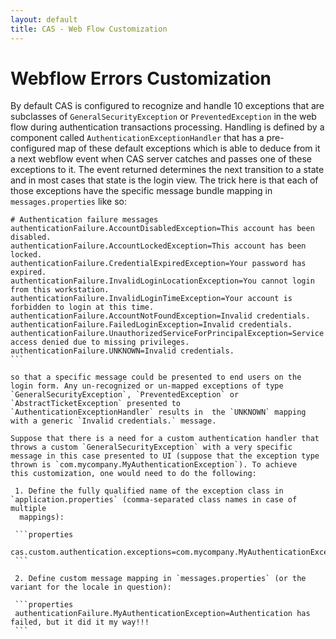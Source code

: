 ```yaml
---
layout: default
title: CAS - Web Flow Customization
---
```


# Webflow Errors Customization

By default CAS is configured to recognize and handle 10 exceptions that are subclasses of `GeneralSecurityException` or
`PreventedException` in the web flow during authentication transactions processing. Handling is defined by a component called
`AuthenticationExceptionHandler` that has a pre-configured map of these default exceptions which is able to deduce from it a next webflow
event when CAS server catches and passes one of these exceptions to it. The event returned determines the next transition to a state and in most cases that state is the login view. The trick here is that each of those exceptions have the specific message bundle mapping in `messages.properties` like so:

````properties
# Authentication failure messages
authenticationFailure.AccountDisabledException=This account has been disabled.
authenticationFailure.AccountLockedException=This account has been locked.
authenticationFailure.CredentialExpiredException=Your password has expired.
authenticationFailure.InvalidLoginLocationException=You cannot login from this workstation.
authenticationFailure.InvalidLoginTimeException=Your account is forbidden to login at this time.
authenticationFailure.AccountNotFoundException=Invalid credentials.
authenticationFailure.FailedLoginException=Invalid credentials.
authenticationFailure.UnauthorizedServiceForPrincipalException=Service access denied due to missing privileges.
authenticationFailure.UNKNOWN=Invalid credentials.
```

so that a specific message could be presented to end users on the login form. Any un-recognized or un-mapped exceptions of type
`GeneralSecurityException`, `PreventedException` or `AbstractTicketException` presented to `AuthenticationExceptionHandler` results in  the `UNKNOWN` mapping with a generic `Invalid credentials.` message.

Suppose that there is a need for a custom authentication handler that throws a custom `GeneralSecurityException` with a very specific
message in this case presented to UI (suppose that the exception type thrown is `com.mycompany.MyAuthenticationException`). To achieve
this customization, one would need to do the following:

 1. Define the fully qualified name of the exception class in `application.properties` (comma-separated class names in case of multiple
  mappings):

 ```properties
 cas.custom.authentication.exceptions=com.mycompany.MyAuthenticationException
 ```
 
 2. Define custom message mapping in `messages.properties` (or the variant for the locale in question):

 ```properties
 authenticationFailure.MyAuthenticationException=Authentication has failed, but it did it my way!!!
 ```
